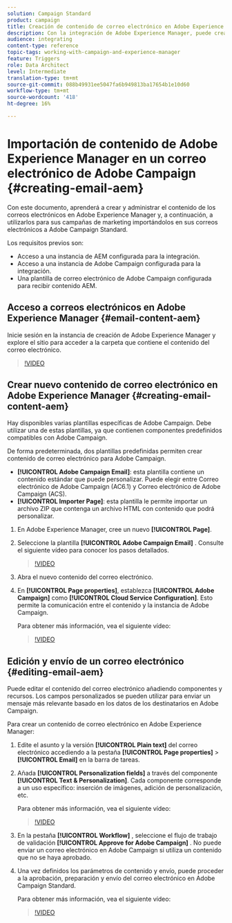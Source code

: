 ```yaml
---
solution: Campaign Standard
product: campaign
title: Creación de contenido de correo electrónico en Adobe Experience Manager.
description: Con la integración de Adobe Experience Manager, puede crear contenido directamente en AEM y utilizarlo posteriormente en Adobe Campaign.
audience: integrating
content-type: reference
topic-tags: working-with-campaign-and-experience-manager
feature: Triggers
role: Data Architect
level: Intermediate
translation-type: tm+mt
source-git-commit: 088b49931ee5047fa6b949813ba17654b1e10d60
workflow-type: tm+mt
source-wordcount: '418'
ht-degree: 16%

---
```



# Importación de contenido de Adobe Experience Manager en un correo electrónico de Adobe Campaign {#creating-email-aem}

Con este documento, aprenderá a crear y administrar el contenido de los correos electrónicos en Adobe Experience Manager y, a continuación, a utilizarlos para sus campañas de marketing importándolos en sus correos electrónicos a Adobe Campaign Standard.

Los requisitos previos son:

* Acceso a una instancia de AEM configurada para la integración.
* Acceso a una instancia de Adobe Campaign configurada para la integración.
* Una plantilla de correo electrónico de Adobe Campaign configurada para recibir contenido AEM.

## Acceso a correos electrónicos en Adobe Experience Manager {#email-content-aem}

Inicie sesión en la instancia de creación de Adobe Experience Manager y explore el sitio para acceder a la carpeta que contiene el contenido del correo electrónico.

>[!VIDEO](https://video.tv.adobe.com/v/29996)

## Crear nuevo contenido de correo electrónico en Adobe Experience Manager {#creating-email-content-aem}

Hay disponibles varias plantillas específicas de Adobe Campaign. Debe utilizar una de estas plantillas, ya que contienen componentes predefinidos compatibles con Adobe Campaign.

De forma predeterminada, dos plantillas predefinidas permiten crear contenido de correo electrónico para Adobe Campaign.

* **[!UICONTROL Adobe Campaign Email]**: esta plantilla contiene un contenido estándar que puede personalizar. Puede elegir entre Correo electrónico de Adobe Campaign (AC6.1) y Correo electrónico de Adobe Campaign (ACS).
* **[!UICONTROL Importer Page]**: esta plantilla le permite importar un archivo ZIP que contenga un archivo HTML con contenido que podrá personalizar.

1. En Adobe Experience Manager, cree un nuevo **[!UICONTROL Page]**.

1. Seleccione la plantilla **[!UICONTROL Adobe Campaign Email]** . Consulte el siguiente vídeo para conocer los pasos detallados.
   >[!VIDEO](https://video.tv.adobe.com/v/29997)

1. Abra el nuevo contenido del correo electrónico.

1. En **[!UICONTROL Page properties]**, establezca **[!UICONTROL Adobe Campaign]** como **[!UICONTROL Cloud Service Configuration]**. Esto permite la comunicación entre el contenido y la instancia de Adobe Campaign.

   Para obtener más información, vea el siguiente vídeo:

   >[!VIDEO](https://video.tv.adobe.com/v/29999)

## Edición y envío de un correo electrónico {#editing-email-aem}

Puede editar el contenido del correo electrónico añadiendo componentes y recursos. Los campos personalizados se pueden utilizar para enviar un mensaje más relevante basado en los datos de los destinatarios en Adobe Campaign.

Para crear un contenido de correo electrónico en Adobe Experience Manager:

1. Edite el asunto y la versión **[!UICONTROL Plain text]** del correo electrónico accediendo a la pestaña **[!UICONTROL Page properties]** > **[!UICONTROL Email]** en la barra de tareas.

1. Añada **[!UICONTROL Personalization fields]** a través del componente **[!UICONTROL Text & Personalization]**. Cada componente corresponde a un uso específico: inserción de imágenes, adición de personalización, etc.

   Para obtener más información, vea el siguiente vídeo:
   >[!VIDEO](https://video.tv.adobe.com/v/29998)

1. En la pestaña **[!UICONTROL Workflow]** , seleccione el flujo de trabajo de validación **[!UICONTROL Approve for Adobe Campaign]** . No puede enviar un correo electrónico en Adobe Campaign si utiliza un contenido que no se haya aprobado.

1. Una vez definidos los parámetros de contenido y envío, puede proceder a la aprobación, preparación y envío del correo electrónico en Adobe Campaign Standard.

   Para obtener más información, vea el siguiente vídeo:

   >[!VIDEO](https://video.tv.adobe.com/v/23721)
